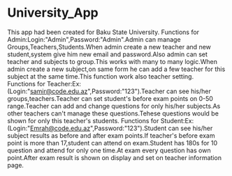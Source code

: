 # University_App
This app had been created for Baku State University.
Functions for Admin:Login:"Admin",Password:"Admin".Admin can manage Groups,Teachers,Students.When admin create a new teacher and new student,system give him new email and password.Also admin can set teacher and subjects to group.This works with many to many logic.When admin create a new subject,on same form he can add a few teacher for this subject at the same time.This function work also teacher setting.  
Functions for Teacher:Ex:(Login:"samir@code.edu.az",Password:"123").Teacher can see his/her groups,teachers.Teacher can set student's before exam points on 0-50 range.Teacher can add and change questions for only his/her subjects.As other teachers can't manage these questions.Tehese questions would be shown for only this teacher's students.
Functions for Student:Ex:(Login:"Emrah@code.edu.az",Password:"123").Student can see his/her subject results as before and after exam points.If teacher's before exam point is more than 17,student can attend on exam.Student has 180s for 10 question and attend for only one time.At exam every question has own point.After exam result is shown on display and set on teacher information page.
